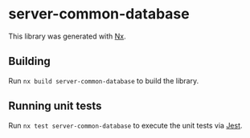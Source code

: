 # server-common-database

This library was generated with [Nx](https://nx.dev).

## Building

Run `nx build server-common-database` to build the library.

## Running unit tests

Run `nx test server-common-database` to execute the unit tests via [Jest](https://jestjs.io).
